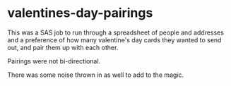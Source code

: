 valentines-day-pairings
=======================


This was a SAS job to run through a spreadsheet of people and addresses and a preference of how many
valentine's day cards they wanted to send out, and pair them up with each other.

Pairings were not bi-directional.

There was some noise thrown in as well to add to the magic.
